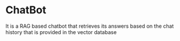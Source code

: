 # ChatBot
It is a RAG based chatbot that retrieves its answers based on the chat history that is provided in the vector database
